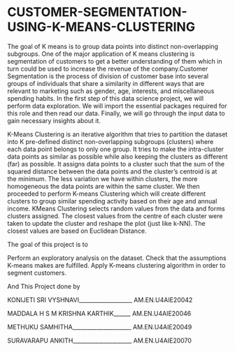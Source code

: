 # CUSTOMER-SEGMENTATION-USING-K-MEANS-CLUSTERING
The goal of K means is to group data points into distinct non-overlapping subgroups. One of the major application of K means clustering is segmentation of customers to get a better understanding of them which in turn could be used to increase the revenue of the company.Customer Segmentation is the process of division of customer base into several groups of individuals that share a similarity in different ways that are relevant to marketing such as gender, age, interests, and miscellaneous spending habits. In the first step of this data science project, we will perform data exploration. We will import the essential packages required for this role and then read our data. Finally, we will go through the input data to gain necessary insights about it.

K-Means Clustering is an iterative algorithm that tries to partition the dataset into K pre-defined distinct non-overlapping subgroups (clusters) where each data point belongs to only one group. It tries to make the intra-cluster data points as similar as possible while also keeping the clusters as different (far) as possible. It assigns data points to a cluster such that the sum of the squared distance between the data points and the cluster’s centroid is at the minimum. The less variation we have within clusters, the more homogeneous the data points are within the same cluster. We then proceeded to perform K-means Clustering which will create different clusters to group similar spending activity based on their age and annual income. KMeans Clustering selects random values from the data and forms clusters assigned. The closest values from the centre of each cluster were taken to update the cluster and reshape the plot (just like k-NN). The closest values are based on Euclidean Distance.

The goal of this project is to

Perform an exploratory analysis on the dataset.
Check that the assumptions K-means makes are fulfilled.
Apply K-means clustering algorithm in order to segment customers.

And This Project done by

KONIJETI SRI VYSHNAVI___________________             AM.EN.U4AIE20042

MADDALA H S M KRISHNA KARTHIK______   AM.EN.U4AIE20046

METHUKU SAMHITHA_____________________                 AM.EN.U4AIE20049

SURAVARAPU ANKITH_____________________          AM.EN.U4AIE20070
